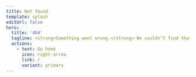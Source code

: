 ```yaml
---
title: Not found
template: splash
editUrl: false
hero:
  title: '404'
  tagline: <strong>Something went wrong.</strong> We couldn’t find that page.<br>Check the URL or try using the search bar.
  actions:
    - text: Go home
      icon: right-arrow
      link: /
      variant: primary
---
```

